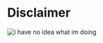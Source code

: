# Disclaimer

![i have no idea what im doing](http://uilian.com/presentations/gis/intro-gis/images/no-idea.jpg "i have no idea what im doing")
